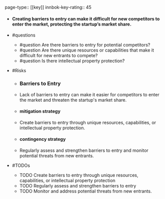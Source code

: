 page-type:: [[key]]
innbok-key-rating:: 45
- #### Creating barriers to entry can make it difficult for new competitors to enter the market, protecting the startup’s market share.
- #questions
  - #question Are there barriers to entry for potential competitors?
  - #question Are there unique resources or capabilities that make it difficult for new entrants to compete?
  - #question Is there intellectual property protection?
- #Risks

  - ### Barriers to Entry
  - Lack of barriers to entry can make it easier for competitors to enter the market and threaten the startup's market share.
  - #### mitigation strategy
  - Create barriers to entry through unique resources, capabilities, or intellectual property protection.
  - #### contingency strategy
  - Regularly assess and strengthen barriers to entry and monitor potential threats from new entrants.
- #TODOs
  - TODO Create barriers to entry through unique resources, capabilities, or intellectual property protection
  - TODO  Regularly assess and strengthen barriers to entry
  - TODO  Monitor and address potential threats from new entrants.



